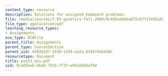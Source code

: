 ```yaml
---
content_type: resource
description: Solutions for assigned homework problems.
file: /media/courses/7-03-genetics-fall-2004/9c4d5eebbba875cb7f37e95a569bafb8_pset3_ans.pdf
file_type: application/pdf
learning_resource_types:
- Assignments
ocw_type: OCWFile
parent_title: Assignments
parent_type: CourseSection
parent_uid: 439282d7-2438-1439-aa2a-634bf6e6428c
resourcetype: Document
title: pset3_ans.pdf
uid: 9c4d5eeb-bba8-75cb-7f37-e95a569bafb8
---
```

